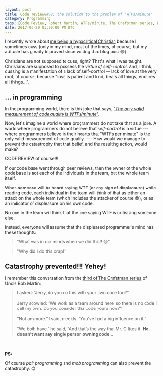 ```yaml
---
layout: post
title: Code review&#58; the solution to the problem of "WTFs/minute"
category: Programming
tags: [Code Review, Robert Martin, WTFs/minute, The Crafstman series, Pair Programming, Mob Programming]
date: 2017-06-20 03:30:00 PM UTC
---
```


<!-- June 20, 2017 11:30:00 AM Philippine Time -->

I recently wrote about [me being a hypocritical Christian](/2017/06/05/am_I_a_hypocrite/) because I sometimes cuss (only in my mind, most of the times, of course; but my attitude has greatly improved since writing that blog post :smile:). 

Christians are not supposed to cuss, right? That's what I was taught. Christians are supposed to possess the _virtue of self-control_. And, I think, cussing is a manifestation of a lack of self-control -- lack of love at the very root, of course, because "love is patient and kind, bears all things, endures all things...".

## ... in programming

In the programming world, there is this joke that says, [_"The only valid measurement of code quality is WTFs/minute"_](http://www.osnews.com/story/19266/WTFs_m).

<!--more-->

Now, let's imagine a world where programmers do not take that as a joke. A world where programmers do not believe that _self-control_ is a virtue ---  where programmers believe in their hearts that "WTFs per minute" is the only valid measurement of code quality. --- How would we manage to prevent the catastrophy that that belief, and the resulting action, would make?

CODE REVIEW of course!!!

If our code base went through peer reviews, then the owner of the whole code base is not each of the individuals in the team, but the whole team itself.

When someone will be heard saying WTF (or any sign of displeasure) while reading code, each individual in the team will think of that as either an attack on the whole team (which includes the attacker of course :laughing:), or as an indicator of displeasure on his own code.

No one in the team will think that the one saying WTF is critisizing someone else.

Instead, everyone will assume that the displeased programmer's mind has these thoughts:

> "What was in our minds when we did this!! :laughing:"

> "Why did I do this crap!"

## Catastrophy prevented!!! Yehey!

I remember this conversation from the [third of The Crafstman series](https://drive.google.com/file/d/0BwhCYaYDn8EgMjc5ZGVjYTQtZmE4NS00MjM0LWIwMDMtMTE2M2NkNTUxNzgx/view) of Uncle Bob Martin:

> I asked: “Jerry, do you do this with your own code too?”
<br /><br />
> Jerry scowled: “We work as a team around here, so there is no code I call my own. Do you consider this code yours now?”
<br /><br />
> “Not anymore.” I said, meekly. “You’ve had a big influence on it.”
<br /><br />
> “We both have.” he said, “And that’s the way that Mr. C likes it. **He doesn’t want any single person owning code**...

<br /><br />
**PS:**

Of course _pair programming_ and _mob programming_ can also prevent the catastrophy. :blush: